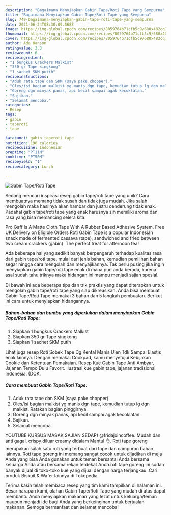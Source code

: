 ```yaml
---
description: "Bagaimana Menyiapkan Gabin Tape/Roti Tape yang Sempurna"
title: "Bagaimana Menyiapkan Gabin Tape/Roti Tape yang Sempurna"
slug: 749-bagaimana-menyiapkan-gabin-tape-roti-tape-yang-sempurna
date: 2021-06-24T08:30:09.568Z
image: https://img-global.cpcdn.com/recipes/8059764b71cfb5c9/680x482cq70/gabin-taperoti-tape-foto-resep-utama.jpg
thumbnail: https://img-global.cpcdn.com/recipes/8059764b71cfb5c9/680x482cq70/gabin-taperoti-tape-foto-resep-utama.jpg
cover: https://img-global.cpcdn.com/recipes/8059764b71cfb5c9/680x482cq70/gabin-taperoti-tape-foto-resep-utama.jpg
author: Ada Hanson
ratingvalue: 3.3
reviewcount: 6
recipeingredient:
- "1 bungkus Crackers Malkist"
- "350 gr Tape singkong"
- "1 sachet SKM putih"
recipeinstructions:
- "Aduk rata tape dan SKM (saya pake chopper)."
- "Oles/isi bagian malkist yg manis dgn tape, kemudian tutup lg dgn malkist. Ratakan bagian pinggirnya."
- "Goreng dgn minyak panas, api kecil sampai agak kecoklatan."
- "Sajikan."
- "Selamat mencoba."
categories:
- Resep
tags:
- gabin
- taperoti
- tape

katakunci: gabin taperoti tape 
nutrition: 190 calories
recipecuisine: Indonesian
preptime: "PT11M"
cooktime: "PT50M"
recipeyield: "1"
recipecategory: Lunch

---
```



![Gabin Tape/Roti Tape](https://img-global.cpcdn.com/recipes/8059764b71cfb5c9/680x482cq70/gabin-taperoti-tape-foto-resep-utama.jpg)

Sedang mencari inspirasi resep gabin tape/roti tape yang unik? Cara membuatnya memang tidak susah dan tidak juga mudah. Jika salah mengolah maka hasilnya akan hambar dan justru cenderung tidak enak. Padahal gabin tape/roti tape yang enak harusnya sih memiliki aroma dan rasa yang bisa memancing selera kita.

Pro Gaff Is A Matte Cloth Tape With A Rubber Based Adhesive System. Free UK Delivery on Eligible Orders Roti Gabin Tape is a popular Indonesian snack made of fermented cassava (tape), sandwiched and fried between two cream crackers (gabin). The perfect treat for afternoon tea!

Ada beberapa hal yang sedikit banyak berpengaruh terhadap kualitas rasa dari gabin tape/roti tape, mulai dari jenis bahan, kemudian pemilihan bahan segar hingga cara mengolah dan menyajikannya. Tak perlu pusing jika ingin menyiapkan gabin tape/roti tape enak di mana pun anda berada, karena asal sudah tahu triknya maka hidangan ini mampu menjadi sajian spesial.


Di bawah ini ada beberapa tips dan trik praktis yang dapat diterapkan untuk mengolah gabin tape/roti tape yang siap dikreasikan. Anda bisa membuat Gabin Tape/Roti Tape memakai 3 bahan dan 5 langkah pembuatan. Berikut ini cara untuk menyiapkan hidangannya.

<!--inarticleads1-->

##### Bahan-bahan dan bumbu yang diperlukan dalam menyiapkan Gabin Tape/Roti Tape:

1. Siapkan 1 bungkus Crackers Malkist
1. Siapkan 350 gr Tape singkong
1. Siapkan 1 sachet SKM putih


Lihat juga resep Roti Sobek Tape Dg Kental Manis Ulen Tdk Sampai Elastis enak lainnya. Dengan memakai Cookpad, kamu menyetujui Kebijakan Cookie dan Ketentuan Pemakaian. Resep Kue Gabin Tape Anti Ambyar, Jajanan Tempo Dulu Favorit. Ilustrasi kue gabin tape, jajanan tradisional Indonesia. (DOK. 

<!--inarticleads2-->

##### Cara membuat Gabin Tape/Roti Tape:

1. Aduk rata tape dan SKM (saya pake chopper).
1. Oles/isi bagian malkist yg manis dgn tape, kemudian tutup lg dgn malkist. Ratakan bagian pinggirnya.
1. Goreng dgn minyak panas, api kecil sampai agak kecoklatan.
1. Sajikan.
1. Selamat mencoba.


YOUTUBE KURSUS MASAK SAJIAN SEDAP) @fridajoincoffee. Mudah dan anti gagal, crispy diluar creamy didalam Mantul 👌. Roti tape goreng merupakan salah satu roti yang terbuat dari tape dan campuran bahan lainnya. Roti tape goreng ini memang sangat cocok untuk dijadikan di meja Anda yang bisa Anda gunakan untuk teman bersantai Anda bersama keluarga Anda atau bersama rekan terdekat Anda.roti tape goreng ini sudah banyak dijual di toko-toko kue yang dijual dengan harga terjangkau. Cari produk Biskuit &amp; Wafer lainnya di Tokopedia. 

Terima kasih telah membaca resep yang tim kami tampilkan di halaman ini. Besar harapan kami, olahan Gabin Tape/Roti Tape yang mudah di atas dapat membantu Anda menyiapkan makanan yang lezat untuk keluarga/teman maupun menjadi ide bagi Anda yang berkeinginan untuk berjualan makanan. Semoga bermanfaat dan selamat mencoba!

